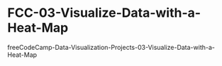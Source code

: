# FCC-03-Visualize-Data-with-a-Heat-Map
freeCodeCamp-Data-Visualization-Projects-03-Visualize-Data-with-a-Heat-Map
